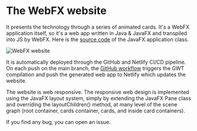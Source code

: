 # The WebFX website

It presents the technology through a series of animated cards. It's a WebFX application itself, so it's a web app written in Java & JavaFX and transpiled into JS by WebFX. Here is the [source code][webfx-website-code] of the JavaFX application class.

![WebFX website](https://blog.webfx.dev/2022/07/22/website-launch/webfx-website.png)

It is automatically deployed through the GitHub and Netlify CI/CD pipeline. On each push on the main branch, the [GitHub workflow][webfx-website-workflow] triggers the GWT compilation and push the generated web app to Netlify which updates the website.

The website is web responsive. The responsive web design is implemented using the JavaFX layout system, simply by extending the JavaFX Pane class and overriding the layoutChildren() method, at many level of the scene graph (root container, cards container, cards, and inside card containers).

If you find any bug, you can open an issue.

[webfx-website-code]: https://github.com/webfx-project/webfx-website/blob/main/webfx-website-application/src/main/java/dev/webfx/website/application/WebFXWebsiteApplication.java
[webfx-website-workflow]: https://github.com/webfx-project/webfx-website/blob/main/.github/workflows/builds.yml